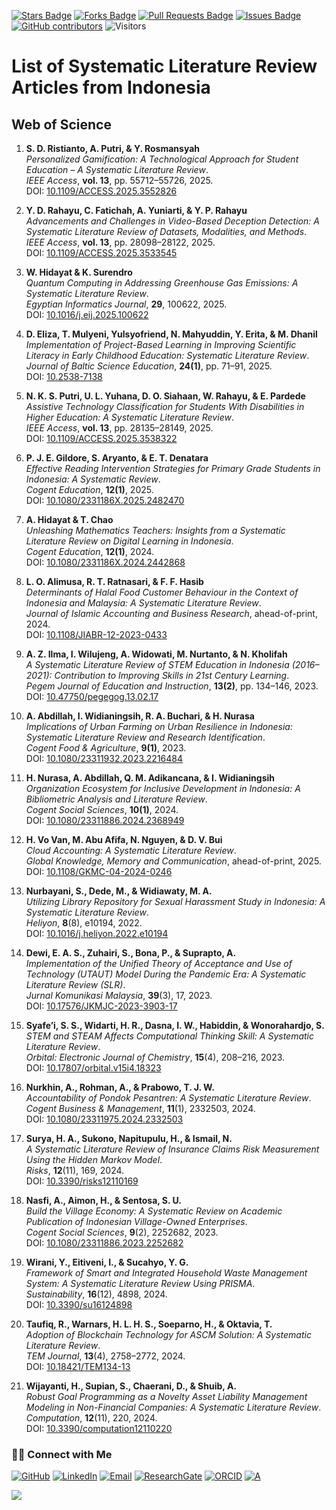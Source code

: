 <a href="https://github.com/drshahizan/short-course/stargazers"><img src="https://img.shields.io/github/stars/drshahizan/short-course" alt="Stars Badge"/></a>
<a href="https://github.com/drshahizan/short-course/network/members"><img src="https://img.shields.io/github/forks/drshahizan/short-course" alt="Forks Badge"/></a>
<a href="https://github.com/drshahizan/short-course/pulls"><img src="https://img.shields.io/github/issues-pr/drshahizan/short-course" alt="Pull Requests Badge"/></a>
<a href="https://github.com/drshahizan/short-course"><img src="https://img.shields.io/github/issues/drshahizan/short-course" alt="Issues Badge"/></a>
<a href="https://github.com/drshahizan/short-course/graphs/contributors"><img alt="GitHub contributors" src="https://img.shields.io/github/contributors/drshahizan/short-course?color=2b9348"></a>
![Visitors](https://api.visitorbadge.io/api/visitors?path=https%3A%2F%2Fgithub.com%2Fdrshahizan%2Fshort-course&labelColor=%23d9e3f0&countColor=%23697689&style=flat)

# List of Systematic Literature Review Articles from Indonesia

## Web of Science

1. **S. D. Ristianto, A. Putri, & Y. Rosmansyah**  
   *Personalized Gamification: A Technological Approach for Student Education – A Systematic Literature Review*.  
   _IEEE Access_, **vol. 13**, pp. 55712–55726, 2025.  
   DOI: [10.1109/ACCESS.2025.3552826](https://doi.org/10.1109/ACCESS.2025.3552826)

2. **Y. D. Rahayu, C. Fatichah, A. Yuniarti, & Y. P. Rahayu**  
   *Advancements and Challenges in Video-Based Deception Detection: A Systematic Literature Review of Datasets, Modalities, and Methods*.  
   _IEEE Access_, **vol. 13**, pp. 28098–28122, 2025.  
   DOI: [10.1109/ACCESS.2025.3533545](https://doi.org/10.1109/ACCESS.2025.3533545)

3. **W. Hidayat & K. Surendro**  
   *Quantum Computing in Addressing Greenhouse Gas Emissions: A Systematic Literature Review*.  
   _Egyptian Informatics Journal_, **29**, 100622, 2025.  
   DOI: [10.1016/j.eij.2025.100622](https://doi.org/10.1016/j.eij.2025.100622)

4. **D. Eliza, T. Mulyeni, Yulsyofriend, N. Mahyuddin, Y. Erita, & M. Dhanil**  
   *Implementation of Project-Based Learning in Improving Scientific Literacy in Early Childhood Education: Systematic Literature Review*.  
   _Journal of Baltic Science Education_, **24(1)**, pp. 71–91, 2025.  
   DOI: [10.2538-7138](https://doi.org/10.2538-7138)

5. **N. K. S. Putri, U. L. Yuhana, D. O. Siahaan, W. Rahayu, & E. Pardede**  
   *Assistive Technology Classification for Students With Disabilities in Higher Education: A Systematic Literature Review*.  
   _IEEE Access_, **vol. 13**, pp. 28135–28149, 2025.  
   DOI: [10.1109/ACCESS.2025.3538322](https://doi.org/10.1109/ACCESS.2025.3538322)

6. **P. J. E. Gildore, S. Aryanto, & E. T. Denatara**  
   *Effective Reading Intervention Strategies for Primary Grade Students in Indonesia: A Systematic Review*.  
   _Cogent Education_, **12(1)**, 2025.  
   DOI: [10.1080/2331186X.2025.2482470](https://doi.org/10.1080/2331186X.2025.2482470)

7. **A. Hidayat & T. Chao**  
   *Unleashing Mathematics Teachers: Insights from a Systematic Literature Review on Digital Learning in Indonesia*.  
   _Cogent Education_, **12(1)**, 2024.  
   DOI: [10.1080/2331186X.2024.2442868](https://doi.org/10.1080/2331186X.2024.2442868)

8. **L. O. Alimusa, R. T. Ratnasari, & F. F. Hasib**  
   *Determinants of Halal Food Customer Behaviour in the Context of Indonesia and Malaysia: A Systematic Literature Review*.  
   _Journal of Islamic Accounting and Business Research_, ahead-of-print, 2024.  
   DOI: [10.1108/JIABR-12-2023-0433](https://doi.org/10.1108/JIABR-12-2023-0433)

9. **A. Z. Ilma, I. Wilujeng, A. Widowati, M. Nurtanto, & N. Kholifah**  
   *A Systematic Literature Review of STEM Education in Indonesia (2016–2021): Contribution to Improving Skills in 21st Century Learning*.  
   _Pegem Journal of Education and Instruction_, **13(2)**, pp. 134–146, 2023.  
   DOI: [10.47750/pegegog.13.02.17](https://doi.org/10.47750/pegegog.13.02.17)

10. **A. Abdillah, I. Widianingsih, R. A. Buchari, & H. Nurasa**  
    *Implications of Urban Farming on Urban Resilience in Indonesia: Systematic Literature Review and Research Identification*.  
    _Cogent Food & Agriculture_, **9(1)**, 2023.  
    DOI: [10.1080/23311932.2023.2216484](https://doi.org/10.1080/23311932.2023.2216484)

11. **H. Nurasa, A. Abdillah, Q. M. Adikancana, & I. Widianingsih**  
    *Organization Ecosystem for Inclusive Development in Indonesia: A Bibliometric Analysis and Literature Review*.  
    _Cogent Social Sciences_, **10(1)**, 2024.  
    DOI: [10.1080/23311886.2024.2368949](https://doi.org/10.1080/23311886.2024.2368949)

12. **H. Vo Van, M. Abu Afifa, N. Nguyen, & D. V. Bui**  
    *Cloud Accounting: A Systematic Literature Review*.  
    _Global Knowledge, Memory and Communication_, ahead-of-print, 2025.  
    DOI: [10.1108/GKMC-04-2024-0246](https://doi.org/10.1108/GKMC-04-2024-0246)

13. **Nurbayani, S., Dede, M., & Widiawaty, M. A.**  
   *Utilizing Library Repository for Sexual Harassment Study in Indonesia: A Systematic Literature Review*.  
   _Heliyon_, **8**(8), e10194, 2022.  
   DOI: [10.1016/j.heliyon.2022.e10194](https://doi.org/10.1016/j.heliyon.2022.e10194)

14. **Dewi, E. A. S., Zuhairi, S., Bona, P., & Suprapto, A.**  
   *Implementation of the Unified Theory of Acceptance and Use of Technology (UTAUT) Model During the Pandemic Era: A Systematic Literature Review (SLR)*.  
   _Jurnal Komunikasi Malaysia_, **39**(3), 17, 2023.  
   DOI: [10.17576/JKMJC-2023-3903-17](https://doi.org/10.17576/JKMJC-2023-3903-17)

15. **Syafe’i, S. S., Widarti, H. R., Dasna, I. W., Habiddin, & Wonorahardjo, S.**  
   *STEM and STEAM Affects Computational Thinking Skill: A Systematic Literature Review*.  
   _Orbital: Electronic Journal of Chemistry_, **15**(4), 208–216, 2023.  
   DOI: [10.17807/orbital.v15i4.18323](https://doi.org/10.17807/orbital.v15i4.18323)

16. **Nurkhin, A., Rohman, A., & Prabowo, T. J. W.**  
   *Accountability of Pondok Pesantren: A Systematic Literature Review*.  
   _Cogent Business & Management_, **11**(1), 2332503, 2024.  
   DOI: [10.1080/23311975.2024.2332503](https://doi.org/10.1080/23311975.2024.2332503)

17. **Surya, H. A., Sukono, Napitupulu, H., & Ismail, N.**  
   *A Systematic Literature Review of Insurance Claims Risk Measurement Using the Hidden Markov Model*.  
   _Risks_, **12**(11), 169, 2024.  
   DOI: [10.3390/risks12110169](https://doi.org/10.3390/risks12110169)

18. **Nasfi, A., Aimon, H., & Sentosa, S. U.**  
   *Build the Village Economy: A Systematic Review on Academic Publication of Indonesian Village-Owned Enterprises*.  
   _Cogent Social Sciences_, **9**(2), 2252682, 2023.  
   DOI: [10.1080/23311886.2023.2252682](https://doi.org/10.1080/23311886.2023.2252682)

19. **Wirani, Y., Eitiveni, I., & Sucahyo, Y. G.**  
   *Framework of Smart and Integrated Household Waste Management System: A Systematic Literature Review Using PRISMA*.  
   _Sustainability_, **16**(12), 4898, 2024.  
   DOI: [10.3390/su16124898](https://doi.org/10.3390/su16124898)

20. **Taufiq, R., Warnars, H. L. H. S., Soeparno, H., & Oktavia, T.**  
   *Adoption of Blockchain Technology for ASCM Solution: A Systematic Literature Review*.  
   _TEM Journal_, **13**(4), 2758–2772, 2024.  
   DOI: [10.18421/TEM134-13](https://doi.org/10.18421/TEM134-13)

21. **Wijayanti, H., Supian, S., Chaerani, D., & Shuib, A.**  
   *Robust Goal Programming as a Novelty Asset Liability Management Modeling in Non-Financial Companies: A Systematic Literature Review*.  
   _Computation_, **12**(11), 220, 2024.  
   DOI: [10.3390/computation12110220](https://doi.org/10.3390/computation12110220)

### 🙌🏻 Connect with Me
<p align="left">
    <a href="https://github.com/drshahizan" target="_blank"><img alt="GitHub" src="https://img.shields.io/badge/-@drshahizan-181717?style=flat-square&logo=GitHub&logoColor=white"></a>
    <a href="https://www.linkedin.com/in/drshahizan" target="_blank"><img alt="LinkedIn" src="https://img.shields.io/badge/-drshahizan-blue?style=flat-square&logo=Linkedin&logoColor=white&link=https://www.linkedin.com/in/drshahizan/"></a>
    <a href="mailto:shahizan@utm.my" target="_blank"><img alt="Email" src="https://img.shields.io/badge/-shahizan@utm.my-c14438?style=flat-square&logo=Gmail&logoColor=white&link=mailto:shahizan@utm.my.com"></a>
    <a href="https://www.researchgate.net/profile/Mohd-Othman-28" target="_blank"><img alt="ResearchGate" src="https://img.shields.io/badge/-ResearchGate-00CCBB?style=flat-square&logo=ResearchGate&logoColor=white"></a>
    <a href="https://orcid.org/0000-0003-4261-1873" target="_blank"><img alt="ORCID" src="https://img.shields.io/badge/-ORCID-A6CE39?style=flat-square&logo=ORCID&logoColor=white"></a> 
 <a href="https://visitorbadge.io/status?path=https%3A%2F%2Fgithub.com%2Fdrshahizan" target="_blank"><img alt="A" src="https://api.visitorbadge.io/api/visitors?path=https%3A%2F%2Fgithub.com%2Fdrshahizan&labelColor=%23697689&countColor=%23555555&style=plastic"></a>
 
![](https://hit.yhype.me/github/profile?user_id=81284918)
</p>
